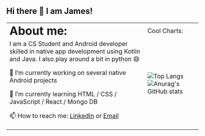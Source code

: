 ## Hi there :metal: I am James!

<table>
 <tr>
    <td><b style="font-size:30px">About me:</b></td>
    <td><b style="font-size:30px"></b>Cool Charts:</td>
 </tr>
 <tr>
    <td>
    I am a CS Student and Android developer skilled in native app development using Kotlin and Java. I also play around a bit in python 😄

🔭  I’m currently working on several native Android projects

🌱  I’m currently learning HTML / CSS / JavaScript / React / Mongo DB


📫 How to reach me: [LinkedIn](https://www.linkedin.com/in/james-tauzin/) or [Email](mailto:James.Tauzin@Outlook.com?subject=[GitHub]%20Contact%20James%20Tauzin)</td>
    <td>![Top Langs](https://github-readme-stats.vercel.app/api/top-langs/?username=jtauzin&layout=compact&theme=tokyonight)
![Anurag's GitHub stats](https://github-readme-stats.vercel.app/api?username=jtauzin&hide=stars,prs,issues,contribs&show_icons=true&theme=tokyonight)</td>
 </tr>
</table>






<!--
**Jtauzin/Jtauzin** is a ✨ _special_ ✨ repository because its `README.md` (this file) appears on your GitHub profile.

Here are some ideas to get you started:

- 🔭 I’m currently working on ...
- 🌱 I’m currently learning ...
- 👯 I’m looking to collaborate on ...
- 🤔 I’m looking for help with ...
- 💬 Ask me about ...
- 📫 How to reach me: ...
- 😄 Pronouns: ...
- ⚡ Fun fact: ...
-->
